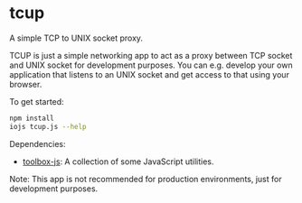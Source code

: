 # tcup
A simple TCP to UNIX socket proxy.


TCUP is just a simple networking app to act as a proxy between TCP socket and UNIX socket for
development purposes. You can e.g. develop your own application that listens to an UNIX socket
and get access to that using your browser.

To get started:
```bash
npm install
iojs tcup.js --help
```

Dependencies:
* [toolbox-js](https://github.com/anerani/toolbox-js): A collection of some JavaScript utilities.

Note: This app is not recommended for production environments, just for development purposes.
